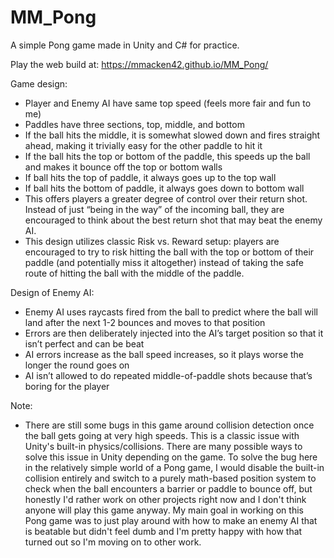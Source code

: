 # MM_Pong
A simple Pong game made in Unity and C# for practice.

Play the web build at: https://mmacken42.github.io/MM_Pong/

Game design:
- Player and Enemy AI have same top speed (feels more fair and fun to me)
- Paddles have three sections, top, middle, and bottom
- If the ball hits the middle, it is somewhat slowed down and fires straight ahead, making it trivially easy for the other paddle to hit it
- If the ball hits the top or bottom of the paddle, this speeds up the ball and makes it bounce off the top or bottom walls
- If ball hits the top of paddle, it always goes up to the top wall
- If ball hits the bottom of paddle, it always goes down to bottom wall
- This offers players a greater degree of control over their return shot. Instead of just “being in the way” of the incoming ball, they are encouraged to think about the best return shot that may beat the enemy AI.
- This design utilizes classic Risk vs. Reward setup: players are encouraged to try to risk hitting the ball with the top or bottom of their paddle (and potentially miss it altogether) instead of taking the safe route of hitting the ball with the middle of the paddle.

Design of Enemy AI:
- Enemy AI uses raycasts fired from the ball to predict where the ball will land after the next 1-2 bounces and moves to that position
- Errors are then deliberately injected into the AI’s target position so that it isn’t perfect and can be beat
- AI errors increase as the ball speed increases, so it plays worse the longer the round goes on
- AI isn’t allowed to do repeated middle-of-paddle shots because that’s boring for the player

Note:
- There are still some bugs in this game around collision detection once the ball gets going at very high speeds. This is a classic issue with Unity's built-in physics/collisions. There are many possible ways to solve this issue in Unity depending on the game. To solve the bug here in the relatively simple world of a Pong game, I would disable the built-in collision entirely and switch to a purely math-based position system to check when the ball encounters a barrier or paddle to bounce off, but honestly I'd rather work on other projects right now and I don't think anyone will play this game anyway. My main goal in working on this Pong game was to just play around with how to make an enemy AI that is beatable but didn't feel dumb and I'm pretty happy with how that turned out so I'm moving on to other work.
